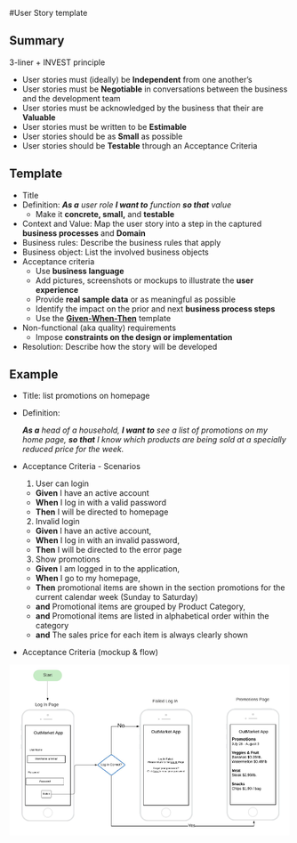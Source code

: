 #User Story template

## Summary
3-liner + INVEST principle
- User stories must (ideally) be **Independent** from
one another’s
- User stories must be **Negotiable** in conversations between the business and the development team
- User stories must be acknowledged by the business that their are **Valuable**
- User stories must be written to be **Estimable**
- User stories should be as **Small** as possible
- User stories should be **Testable** through an Acceptance Criteria

## Template

- Title
- Definition: _**As a** user role **I want to** function **so that** value_
    - Make it **concrete, small,** and **testable**
- Context and Value: Map the user story into a step in the captured **business processes** and **Domain**
- Business rules: Describe the business rules that apply
- Business object: List the involved business objects
- Acceptance criteria
    - Use **business language**
    - Add pictures, screenshots or mockups to illustrate the **user experience**
    - Provide **real sample data** or as meaningful as possible
    - Identify the impact on the prior and next **business process steps**
    - Use the [**Given-When-Then**](https://www.agilealliance.org/glossary/gwt) template
- Non-functional (aka quality) requirements
    - Impose **constraints on the design or implementation**
- Resolution: Describe how the story will be developed

## Example

- Title: list promotions on homepage
- Definition:

    _**As a** head of a household,
    **I want to** see a list of promotions on my home page,
    **so that** I know which products are being sold at a specially reduced price for the week._
- Acceptance Criteria - Scenarios

    1. User can login
    - **Given** I have an active account
    - **When**  I log in with a valid password
    - **Then**  I will be directed to homepage
    2. Invalid login
    - **Given** I have an active account,
    - **When** I log in with an invalid password,
    - **Then** I will be directed to the error page
    3. Show promotions
    - **Given** I am logged in to the application,
    - **When** I go to my homepage,
    - **Then** promotional items are shown in the section promotions for the current calendar week (Sunday to Saturday)
    - **and** Promotional items are grouped by Product Category,
    - **and** Promotional items are listed in alphabetical order within the category
    - **and** The sales price for each item is always clearly shown

- Acceptance Criteria (mockup & flow)

![mockup and flow screen sample](images\MockupAndFlow.png)

